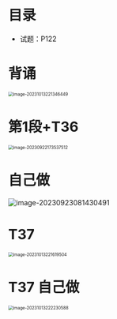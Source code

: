 # 目录

* 试题：P122



# 背诵

<img src="https://cvp.oss-cn-shanghai.aliyuncs.com/picgo/202310132213592.png" alt="image-20231013221346449" style="zoom:60%;" />



# 第1段+T36

<img src="https://cvp.oss-cn-shanghai.aliyuncs.com/picgo/202309221735841.png" alt="image-20230922173537512" style="zoom:60%;" />



# 自己做

![image-20230923081430491](https://cvp.oss-cn-shanghai.aliyuncs.com/picgo/202309230814089.png)

# T37

<img src="https://cvp.oss-cn-shanghai.aliyuncs.com/picgo/202310132216661.png" alt="image-20231013221619504" style="zoom:60%;" />



# T37 自己做

<img src="https://cvp.oss-cn-shanghai.aliyuncs.com/picgo/202310132222763.png" alt="image-20231013222230588" style="zoom:60%;" />
